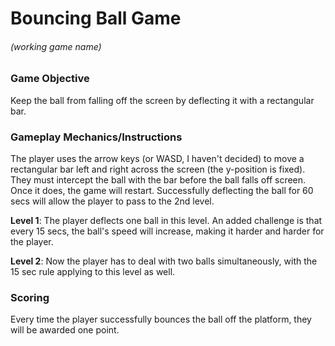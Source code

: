 # Bouncing Ball Game
###### (working game name)

### Game Objective
Keep the ball from falling off the screen by deflecting it with a rectangular bar.

### Gameplay Mechanics/Instructions
The player uses the arrow keys (or WASD, I haven't decided) to move a rectangular bar
left and right across the screen (the y-position is fixed). They must intercept the ball with the bar before the
ball falls off screen. Once it does, the game will restart. Successfully deflecting the ball for 60 secs
will allow the player to pass to the 2nd level. 

**Level 1**:  The player deflects one ball in this level. An added challenge is that every 15 secs, the ball's speed
will increase, making it harder and harder for the player.

**Level 2**: Now the player has to deal with two balls simultaneously, with the 15 sec rule applying to this level as well.

### Scoring
Every time the player successfully bounces the ball off the platform, they will be awarded one point. 